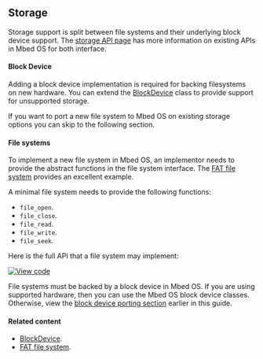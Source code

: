 <h2 id="contributing-storage">Storage</h2>

Storage support is split between file systems and their underlying block device support. The [storage API page](../apis/storage.html) has more information on existing APIs in Mbed OS for both interface.

#### Block Device

Adding a block device implementation is required for backing filesystems on new hardware. You can extend the [BlockDevice](http://os-doc-builder.test.mbed.com/docs/development/mbed-os-api-doxy/class_block_device.html) class to provide support for unsupported storage.

If you want to port a new file system to Mbed OS on existing storage options you can skip to the following section.

#### File systems

To implement a new file system in Mbed OS, an implementor needs to provide the abstract functions in the file system interface. The [FAT file system](http://os-doc-builder.test.mbed.com/docs/development/mbed-os-api-doxy/class_f_a_t_file_system.html) provides an excellent example.

A minimal file system needs to provide the following functions:

- `file_open`.
- `file_close`.
- `file_read`.
- `file_write`.
- `file_seek`.

Here is the full API that a file system may implement:

[![View code](https://www.mbed.com/embed/?type=library)](http://os-doc-builder.test.mbed.com/docs/development/mbed-os-api-doxy/classmbed_1_1_file_system.html)

File systems must be backed by a block device in Mbed OS. If you are using supported hardware, then you can use the Mbed OS block device classes. Otherwise, view the [block device porting section](#block-device) earlier in this guide.

#### Related content

- [BlockDevice](http://os-doc-builder.test.mbed.com/docs/development/mbed-os-api-doxy/class_block_device.html).
- [FAT file system](http://os-doc-builder.test.mbed.com/docs/development/mbed-os-api-doxy/class_f_a_t_file_system.html).
